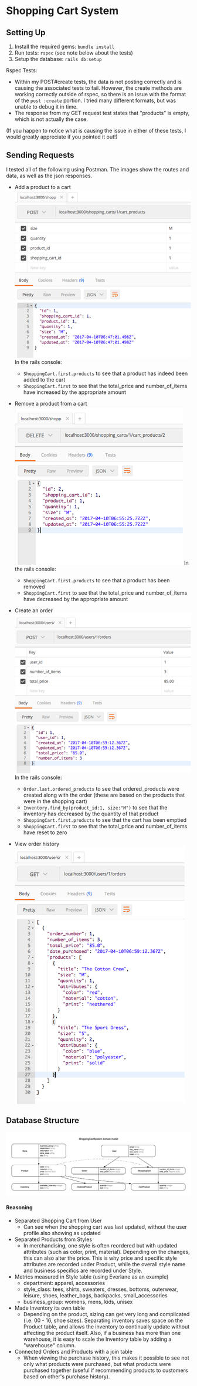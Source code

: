# Shopping Cart System

## Setting Up
1. Install the required gems: `bundle install`
2. Run tests: `rspec` (see note below about the tests)
3. Setup the database: `rails db:setup`

Rspec Tests:    
- Within my POST#create tests, the data is not posting correctly and is causing the associated tests to fail. However, the create methods are working correctly outside of rspec, so there is an issue with the format of the `post :create` portion. I tried many different formats, but was unable to debug it in time.
- The response from my GET request test states that "products" is empty, which is not actually the case.

(If you happen to notice what is causing the issue in either of these tests, I would greatly appreciate if you pointed it out!)

## Sending Requests   
I tested all of the following using Postman. The images show the routes and data, as well as the json responses.
- Add a product to a cart
![add_product](add_product_to_cart.png)
In the rails console:
  - `ShoppingCart.first.products` to see that a product has indeed been added to the cart
  - `ShoppingCart.first` to see that the total_price and number_of_items have increased by the appropriate amount


- Remove a product from a cart
![remove_product](remove_product_from_cart.png)
In the rails console:
  - `ShoppingCart.first.products` to see that a product has been removed
  - `ShoppingCart.first` to see that the total_price and number_of_items have decreased by the appropriate amount


- Create an order
![create_order](create_order.png)
In the rails console:
  - `Order.last.ordered_products` to see that ordered_products were created along with the order (these are based on the products that were in the shopping cart)
  - `Inventory.find_by(product_id:1, size:"M")` to see that the inventory has decreased by the quantity of that product
  - `ShoppingCart.first.products` to see that the cart has been emptied
  - `ShoppingCart.first` to see that the total_price and number_of_items have reset to zero


- View order history
![order_history](view_order_history.png)


## Database Structure
![erd](erd.jpg)
#### Reasoning
- Separated Shopping Cart from User  
  - Can see when the shopping cart was last updated, without the user profile also showing as updated  
- Separated Products from Styles  
  - In merchandising, one style is often reordered but with updated attributes (such as color, print, material). Depending on the changes, this can also alter the price. This is why price and specific style attributes are recorded under Product, while the overall style name and business specifics are recorded under Style.  
- Metrics measured in Style table (using Everlane as an example)  
  - department: apparel, accessories
  - style_class: tees, shirts, sweaters, dresses, bottoms, outerwear, leisure, shoes, leather_bags, backpacks, small_accessories
  - business_group: womens, mens, kids, unisex  
- Made Inventory its own table
  - Depending on the product, sizing can get very long and complicated (i.e. 00 - 16, shoe sizes). Separating inventory saves space on the Product table, and allows the inventory to continually update without affecting the product itself. Also, if a business has more than one warehouse, it is easy to scale the Inventory table by adding a "warehouse" column.  
- Connected Orders and Products with a join table
  - When viewing the purchase history, this makes it possible to see not only what products were purchased, but what products were purchased together (useful if recommending products to customers based on other's purchase history).
